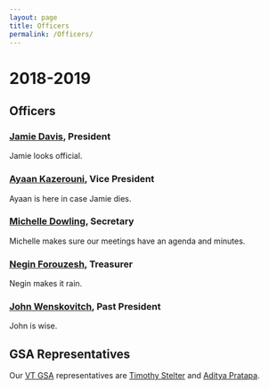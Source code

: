 ```yaml
---
layout: page
title: Officers
permalink: /Officers/
---
```


# 2018-2019

## Officers

### [Jamie Davis](http://people.cs.vt.edu/~davisjam/), President

Jamie looks official.

### [Ayaan Kazerouni](http://people.cs.vt.edu/ayaan/), Vice President

Ayaan is here in case Jamie dies.

### [Michelle Dowling](http://people.cs.vt.edu/~dowlingm/), Secretary

Michelle makes sure our meetings have an agenda and minutes.

### [Negin Forouzesh](https://neginlowen.wixsite.com/neginf), Treasurer

Negin makes it rain.

### [John Wenskovitch](http://johnwenskovitch.com/), Past President

John is wise.

## GSA Representatives

Our [VT GSA](http://blogs.lt.vt.edu/graduatestudentassembly/) representatives are [Timothy Stelter](http://people.cs.vt.edu/~tstelter/) and [Aditya Pratapa](https://people.cs.vt.edu/adyprat/).

